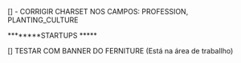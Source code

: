 
[] - CORRIGIR CHARSET NOS CAMPOS: PROFESSION, PLANTING_CULTURE












********STARTUPS *****

[] TESTAR COM BANNER DO FERNITURE (Está na área de traballho)